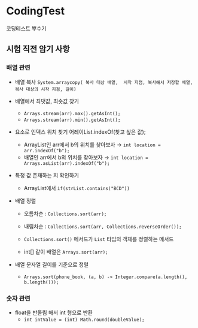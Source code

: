 # CodingTest
코딩테스트 뿌수기

## 시험 직전 암기 사항
### 배열 관련
- 배열 복사
    `System.arraycopy( 복사 대상 배열,  시작 지점, 복사해서 저장할 배열, 복사 대상의 시작 지점, 길이)`
- 배열에서 최댓값, 최솟값 찾기
  - `Arrays.stream(arr).max().getAsInt();`
  - `Arrays.stream(arr).min().getAsInt();`
 
- 요소로 인덱스 위치 찾기
  어레이List.indexOf(찾고 싶은 값);
  - ArrayList인 arr에서 b의 위치를 찾아보자 → `int location = arr.indexOf("b");`
  - 배열인 arr에서 b의 위치를 찾아보자 → `int location = Arrays.asList(arr).indexOf("b");`

- 특정 값 존재하는 지 확인하기
  - ArrayList에서 `if(strList.contains("BCD"))`

- 배열 정렬
  
  - 오름차순 : `Collections.sort(arr);`
  - 내림차순 : `Collections.sort(arr, Collections.reverseOrder());`

  - `Collections.sort()` 메서드가 `List` 타입의 객체를 정렬하는 메서드

  - int[] 같이 배열은 `Arrays.sort(arr);`

- 배열 문자열 길이를 기준으로 정렬
  - `Arrays.sort(phone_book, (a, b) -> Integer.compare(a.length(), b.length()));`

### 숫자 관련 
- float을 반올림 해서 int 형으로 반환
    - `int intValue = (int) Math.round(doubleValue);`

